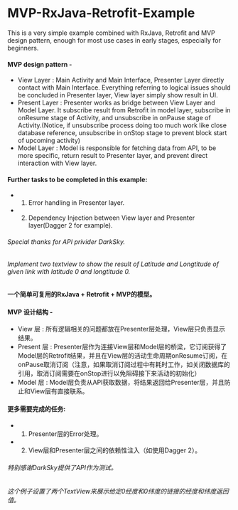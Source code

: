 # MVP-RxJava-Retrofit-Example

This is a very simple example combined with RxJava, Retrofit and MVP design pattern, enough for most use cases in early stages, especially for beginners.
#### MVP design pattern - 
* View Layer : Main Activity and Main Interface, Presenter Layer directly contact with Main Interface. Everything referring to logical issues should be concluded in Presenter layer, View layer simply show result in UI.
* Present Layer : Presenter works as bridge between View Layer and Model Layer. It subscribe result from Retrofit in model layer, subscribe in onResume stage of Activity, and unsubscribe in onPause stage of Activity.(Notice, if unsubscribe process doing too much work like close database reference, unsubscribe in onStop stage to prevent block start of upcoming activity)
* Model Layer : Model is responsible for fetching data from API, to be more specific, return result to Presenter layer, and prevent direct interaction with View layer.
#### Further tasks to be completed in this example:
* 1. Error handling in Presenter layer.
* 2. Dependency Injection between View layer and Presenter layer(Dagger 2 for example).
###### Special thanks for API privider DarkSky.
###### Implement two textview to show the result of Latitude and Longtitude of given link with latitude 0 and longtitude 0.


#### 一个简单可复用的RxJava + Retrofit + MVP的模型。
#### MVP 设计结构 - 
* View 层 : 所有逻辑相关的问题都放在Presenter层处理，View层只负责显示结果。
* Present 层 : Presenter层作为连接View层和Model层的桥梁，它订阅获得了Model层的Retrofit结果，并且在View层的活动生命周期onResume订阅，在onPause取消订阅（注意，如果取消订阅过程中有耗时工作，如关闭数据库的引用，取消订阅需要在onStop进行以免阻碍接下来活动的初始化）
* Model 层 : Model层负责从API获取数据，将结果返回给Presenter层，并且防止和View层有直接联系。
#### 更多需要完成的任务:
* 1. Presenter层的Error处理。
* 2. View层和Presenter层之间的依赖性注入（如使用Dagger 2）。
###### 特别感谢DarkSky提供了API作为测试。
###### 这个例子设置了两个TextView来展示给定0经度和0纬度的链接的经度和纬度返回值。
